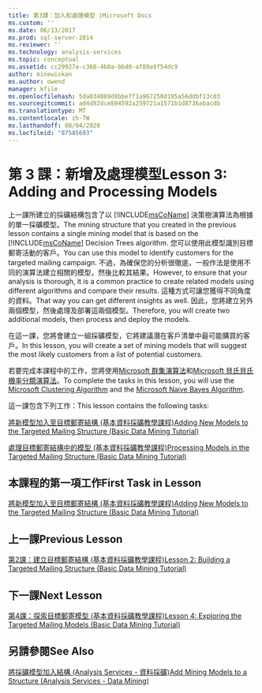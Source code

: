 ```yaml
---
title: 第3課：加入和處理模型 |Microsoft Docs
ms.custom: ''
ms.date: 06/13/2017
ms.prod: sql-server-2014
ms.reviewer: ''
ms.technology: analysis-services
ms.topic: conceptual
ms.assetid: cc29927a-c368-4b8a-bbd0-af89a9f54dc9
author: minewiskan
ms.author: owend
manager: kfile
ms.openlocfilehash: 5da034089d8bbe7f1a967258d195a56ddbf13c03
ms.sourcegitcommit: ad4d92dce894592a259721a1571b1d8736abacdb
ms.translationtype: MT
ms.contentlocale: zh-TW
ms.lasthandoff: 08/04/2020
ms.locfileid: "87585693"
---
```

# <a name="lesson-3-adding-and-processing-models"></a><span data-ttu-id="2a228-102">第 3 課：新增及處理模型</span><span class="sxs-lookup"><span data-stu-id="2a228-102">Lesson 3: Adding and Processing Models</span></span>
  <span data-ttu-id="2a228-103">上一課所建立的採礦結構包含了以 [!INCLUDE[msCoName](../includes/msconame-md.md)] 決策樹演算法為根據的單一採礦模型。</span><span class="sxs-lookup"><span data-stu-id="2a228-103">The mining structure that you created in the previous lesson contains a single mining model that is based on the [!INCLUDE[msCoName](../includes/msconame-md.md)] Decision Trees algorithm.</span></span> <span data-ttu-id="2a228-104">您可以使用此模型識別目標郵寄活動的客戶。</span><span class="sxs-lookup"><span data-stu-id="2a228-104">You can use this model to identify customers for the targeted mailing campaign.</span></span> <span data-ttu-id="2a228-105">不過，為確保您的分析很徹底，一般作法是使用不同的演算法建立相關的模型，然後比較其結果。</span><span class="sxs-lookup"><span data-stu-id="2a228-105">However, to ensure that your analysis is thorough, it is a common practice to create related models using different algorithms and compare their results.</span></span> <span data-ttu-id="2a228-106">這種方式可讓您獲得不同角度的資料。</span><span class="sxs-lookup"><span data-stu-id="2a228-106">That way you can get different insights as well.</span></span> <span data-ttu-id="2a228-107">因此，您將建立另外兩個模型，然後處理及部署這兩個模型。</span><span class="sxs-lookup"><span data-stu-id="2a228-107">Therefore, you will create two additional models, then process and deploy the models.</span></span>  
  
 <span data-ttu-id="2a228-108">在這一課，您將會建立一組採礦模型，它將建議潛在客戶清單中最可能購買的客戶。</span><span class="sxs-lookup"><span data-stu-id="2a228-108">In this lesson, you will create a set of mining models that will suggest the most likely customers from a list of potential customers.</span></span>  
  
 <span data-ttu-id="2a228-109">若要完成本課程中的工作，您將使用[Microsoft 群集演算法](../../2014/analysis-services/data-mining/microsoft-clustering-algorithm.md)和[Microsoft 貝氏貝氏機率分類演算法](../../2014/analysis-services/data-mining/microsoft-naive-bayes-algorithm.md)。</span><span class="sxs-lookup"><span data-stu-id="2a228-109">To complete the tasks in this lesson, you will use the [Microsoft Clustering Algorithm](../../2014/analysis-services/data-mining/microsoft-clustering-algorithm.md) and the [Microsoft Naive Bayes Algorithm](../../2014/analysis-services/data-mining/microsoft-naive-bayes-algorithm.md).</span></span>  
  
 <span data-ttu-id="2a228-110">這一課包含下列工作：</span><span class="sxs-lookup"><span data-stu-id="2a228-110">This lesson contains the following tasks:</span></span>  
  
 [<span data-ttu-id="2a228-111">將新模型加入至目標郵寄結構 &#40;基本資料採礦教學課程&#41;</span><span class="sxs-lookup"><span data-stu-id="2a228-111">Adding New Models to the Targeted Mailing Structure &#40;Basic Data Mining Tutorial&#41;</span></span>](../../2014/tutorials/adding-new-models-to-the-targeted-mailing-structure-basic-data-mining-tutorial.md)  
  
 [<span data-ttu-id="2a228-112">處理目標郵寄結構中的模型 &#40;基本資料採礦教學課程&#41;</span><span class="sxs-lookup"><span data-stu-id="2a228-112">Processing Models in the Targeted Mailing Structure &#40;Basic Data Mining Tutorial&#41;</span></span>](../../2014/tutorials/processing-models-in-the-targeted-mailing-structure-basic-data-mining-tutorial.md)  
  
## <a name="first-task-in-lesson"></a><span data-ttu-id="2a228-113">本課程的第一項工作</span><span class="sxs-lookup"><span data-stu-id="2a228-113">First Task in Lesson</span></span>  
 [<span data-ttu-id="2a228-114">將新模型加入至目標郵寄結構 &#40;基本資料採礦教學課程&#41;</span><span class="sxs-lookup"><span data-stu-id="2a228-114">Adding New Models to the Targeted Mailing Structure &#40;Basic Data Mining Tutorial&#41;</span></span>](../../2014/tutorials/adding-new-models-to-the-targeted-mailing-structure-basic-data-mining-tutorial.md)  
  
## <a name="previous-lesson"></a><span data-ttu-id="2a228-115">上一課</span><span class="sxs-lookup"><span data-stu-id="2a228-115">Previous Lesson</span></span>  
 [<span data-ttu-id="2a228-116">第2課：建立目標郵寄結構 &#40;基本資料採礦教學課程&#41;</span><span class="sxs-lookup"><span data-stu-id="2a228-116">Lesson 2: Building a Targeted Mailing Structure &#40;Basic Data Mining Tutorial&#41;</span></span>](../../2014/tutorials/lesson-2-building-a-targeted-mailing-structure-basic-data-mining-tutorial.md)  
  
## <a name="next-lesson"></a><span data-ttu-id="2a228-117">下一課</span><span class="sxs-lookup"><span data-stu-id="2a228-117">Next Lesson</span></span>  
 [<span data-ttu-id="2a228-118">第4課：探索目標郵寄模型 &#40;基本資料採礦教學課程&#41;</span><span class="sxs-lookup"><span data-stu-id="2a228-118">Lesson 4: Exploring the Targeted Mailing Models &#40;Basic Data Mining Tutorial&#41;</span></span>](../../2014/tutorials/lesson-4-exploring-the-targeted-mailing-models-basic-data-mining-tutorial.md)  
  
## <a name="see-also"></a><span data-ttu-id="2a228-119">另請參閱</span><span class="sxs-lookup"><span data-stu-id="2a228-119">See Also</span></span>  
 [<span data-ttu-id="2a228-120">將採礦模型加入結構 &#40;Analysis Services - 資料採礦&#41;</span><span class="sxs-lookup"><span data-stu-id="2a228-120">Add Mining Models to a Structure &#40;Analysis Services - Data Mining&#41;</span></span>](../../2014/analysis-services/data-mining/add-mining-models-to-a-structure-analysis-services-data-mining.md)  
  
  
